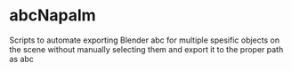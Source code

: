 # abcNapalm
Scripts to automate exporting Blender abc for multiple spesific objects on the scene without manually selecting them and export it to the proper path as abc
